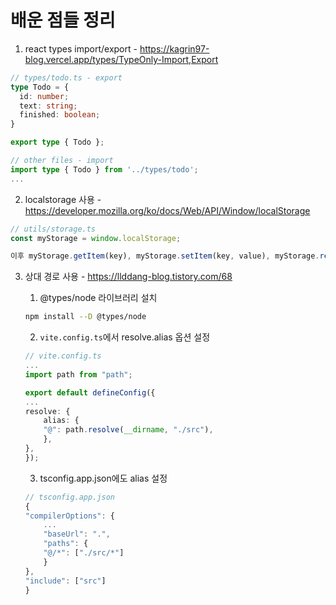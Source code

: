 # 배운 점들 정리

1. react types import/export - <https://kagrin97-blog.vercel.app/types/TypeOnly-Import,Export>

```typescript
// types/todo.ts - export
type Todo = {
  id: number;
  text: string;
  finished: boolean;
}

export type { Todo };
```

```typescript
// other files - import
import type { Todo } from '../types/todo';
...
```

2. localstorage 사용 - <https://developer.mozilla.org/ko/docs/Web/API/Window/localStorage>

```typescript
// utils/storage.ts
const myStorage = window.localStorage;

이후 myStorage.getItem(key), myStorage.setItem(key, value), myStorage.removeItem(), myStorage.clearItem() 등의 메소드 사용 가능
```

3. 상대 경로 사용 - <https://llddang-blog.tistory.com/68>
    1. @types/node 라이브러리 설치

    ```bash
    npm install --D @types/node
    ```

    2. `vite.config.ts`에서 resolve.alias 옵션 설정

    ```typescript
    // vite.config.ts
    ...
    import path from "path";
    
    export default defineConfig({
    ...
    resolve: {
        alias: {
        "@": path.resolve(__dirname, "./src"),
        },
    },
    });
    ```
    3. tsconfig.app.json에도 alias 설정
    ```typescript
    // tsconfig.app.json
    {
    "compilerOptions": {
        ...
        "baseUrl": ".",
        "paths": {
        "@/*": ["./src/*"]
        }
    },
    "include": ["src"]
    }
    ```
